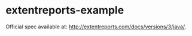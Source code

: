 # extentreports-example
Official spec available at: http://extentreports.com/docs/versions/3/java/.
